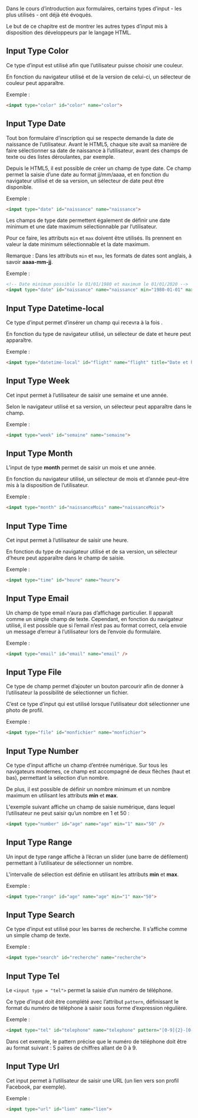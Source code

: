 Dans le cours d’introduction aux formulaires, certains types d’input - les plus utilisés - ont déjà été évoqués. 

Le but de ce chapitre est de montrer les autres types d’input mis à disposition des développeurs par le langage HTML.

## Input Type Color

Ce type d’input est utilisé afin que l’utilisateur puisse choisir une couleur.

En fonction du navigateur utilisé et de la version de celui-ci, un sélecteur de couleur peut apparaître.

Exemple :

``` html
<input type="color" id="color" name="color">
```

## Input Type Date

Tout bon formulaire d’inscription qui se respecte demande la date de naissance de l’utilisateur. Avant le HTML5, chaque site avait sa manière de faire sélectionner sa date de naissance à l’utilisateur, avant des champs de texte ou des listes déroulantes, par exemple. 

Depuis le HTML5, il est possible de créer un champ de type date. Ce champ permet la saisie d’une date au format jj/mm/aaaa, et en fonction du navigateur utilisé et de sa version, un sélecteur de date peut être disponible.

Exemple :

``` html
<input type="date" id="naissance" name="naissance">
```

Les champs de type date permettent également de définir une date minimum et une date maximum sélectionnable par l’utilisateur. 

Pour ce faire, les attributs ```min``` et ```max``` doivent être utilisés. Ils prennent en valeur la date minimum sélectionnable et la date maximum. 

Remarque : Dans les attributs ```min``` et ```max```, les formats de dates sont anglais, à savoir **aaaa-mm-jj**.

Exemple :

``` html
<!-- Date minimum possible le 01/01/1980 et maximum le 01/01/2020 -->
<input type="date" id="naissance" name="naissance" min="1980-01-01" max="2020-01-01">
```

## Input Type Datetime-local

Ce type d’input permet d’insérer un champ qui recevra à la fois  . 

En fonction du type de navigateur utilisé, un sélecteur de date et heure peut apparaître.

Exemple :

``` html
<input type="datetime-local" id="flight" name="flight" title="Date et heure de votre vol" />
```

## Input Type Week

Cet input permet à l’utilisateur de saisir une semaine et une année. 

Selon le navigateur utilisé et sa version, un sélecteur peut apparaître dans le champ. 

Exemple :

``` html
<input type="week" id="semaine" name="semaine">
```

## Input Type Month

L’input de type **month** permet de saisir un mois et une année. 

En fonction du navigateur utilisé, un sélecteur de mois et d’année peut-être mis à la disposition de l’utilisateur.

Exemple :

``` html
<input type="month" id="naissanceMois" name="naissanceMois">
```

## Input Type Time

Cet input permet à l’utilisateur de saisir une heure. 

En fonction du type de navigateur utilisé et de sa version, un sélecteur d’heure peut apparaître dans le champ de saisie.

Exemple :

``` html
<input type="time" id="heure" name="heure">
```

## Input Type Email

Un champ de type email n’aura pas d’affichage particulier. Il apparaît comme un simple champ de texte. Cependant, en fonction du navigateur utilisé, il est possible que si l’email n’est pas au format correct, cela envoie un message d’erreur à l’utilisateur lors de l’envoie du formulaire. 

Exemple :

``` html
<input type="email" id="email" name="email" />
```

## Input Type File

Ce type de champ permet d’ajouter un bouton parcourir afin de donner à l’utilisateur la possibilité de sélectionner un fichier. 

C’est ce type d’input qui est utilisé lorsque l’utilisateur doit sélectionner une photo de profil.

Exemple :

``` html
<input type="file" id="monfichier" name="monfichier">
```

## Input Type Number

Ce type d’input affiche un champ d’entrée numérique. Sur tous les navigateurs modernes, ce champ est accompagné de deux flèches (haut et bas), permettant la sélection d’un nombre.

De plus, il est possible de définir un nombre minimum et un nombre maximum en utilisant les attributs **min** et **max**. 


L'exemple suivant affiche un champ de saisie numérique, dans lequel l’utilisateur ne peut saisir qu’un nombre en 1 et 50 :

``` html
<input type="number" id="age" name="age" min="1" max="50" />
```

## Input Type Range

Un input de type range affiche à l’écran un slider (une barre de défilement) permettant à l’utilisateur de sélectionner un nombre. 

L'intervalle de sélection est définie en utilisant les attributs **min** et **max**. 

Exemple :

``` html
<input type="range" id="age" name="age" min="1" max="50">
```

## Input Type Search

Ce type d’input est utilisé pour les barres de recherche. Il s’affiche comme un simple champ de texte. 

Exemple :

``` html
<input type="search" id="recherche" name="recherche">
```

## Input Type Tel

Le ```<input type = "tel">``` permet la saisie d’un numéro de téléphone. 

Ce type d’input doit être complété avec l’attribut ```pattern```, définissant le format du numéro de téléphone à saisir sous forme d’expression régulière.

Exemple :

``` html
<input type="tel" id="telephone" name="telephone" pattern="[0-9]{2}-[0-9]{2}-[0-9]{2}-[0-9]{2}-[0-9]{2}">
```

Dans cet exemple, le pattern précise que le numéro de téléphone doit être au format suivant : 5 paires de chiffres allant de 0 à 9.

## Input Type Url

Cet input permet à l’utilisateur de saisir une URL (un lien vers son profil Facebook, par exemple).

Exemple :

``` html
<input type="url" id="lien" name="lien">
```